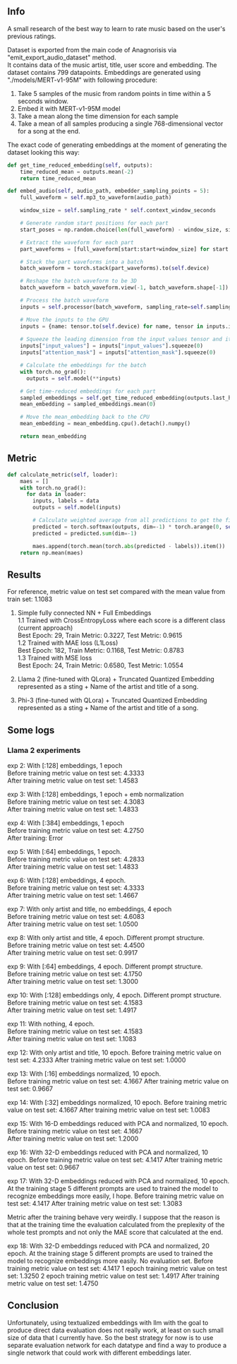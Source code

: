 ## Info
A small research of the best way to learn to rate music based on the user's previous ratings.  

Dataset is exported from the main code of Anagnorisis via "emit_export_audio_dataset" method.  
It contains data of the music artist, title, user score and embedding. The dataset contains 799 datapoints. 
Embeddings are generated using "./models/MERT-v1-95M" with following procedure:
1. Take 5 samples of the music from random points in time within a 5 seconds window.
2. Embed it with MERT-v1-95M model
3. Take a mean along the time dimension for each sample 
4. Take a mean of all samples producing a single 768-dimensional vector for a song at the end.

The exact code of generating embeddings at the moment of generating the dataset looking this way:
``` python
def get_time_reduced_embedding(self, outputs):
    time_reduced_mean = outputs.mean(-2)
    return time_reduced_mean

def embed_audio(self, audio_path, embedder_sampling_points = 5):
    full_waveform = self.mp3_to_waveform(audio_path)

    window_size = self.sampling_rate * self.context_window_seconds

    # Generate random start positions for each part
    start_poses = np.random.choice(len(full_waveform) - window_size, size=embedder_sampling_points)

    # Extract the waveform for each part
    part_waveforms = [full_waveform[start:start+window_size] for start in start_poses]

    # Stack the part waveforms into a batch
    batch_waveform = torch.stack(part_waveforms).to(self.device)

    # Reshape the batch waveform to be 3D
    batch_waveform = batch_waveform.view(-1, batch_waveform.shape[-1])

    # Process the batch waveform
    inputs = self.processor(batch_waveform, sampling_rate=self.sampling_rate, return_tensors="pt", padding=True)

    # Move the inputs to the GPU
    inputs = {name: tensor.to(self.device) for name, tensor in inputs.items()}
    
    # Squeeze the leading dimension from the input_values tensor and its attention mask
    inputs["input_values"] = inputs["input_values"].squeeze(0)
    inputs["attention_mask"] = inputs["attention_mask"].squeeze(0)

    # Calculate the embeddings for the batch
    with torch.no_grad():
      outputs = self.model(**inputs)

    # Get time-reduced embeddings for each part
    sampled_embeddings = self.get_time_reduced_embedding(outputs.last_hidden_state)
    mean_embedding = sampled_embeddings.mean(0)

    # Move the mean_embedding back to the CPU
    mean_embedding = mean_embedding.cpu().detach().numpy()

    return mean_embedding
```

## Metric

``` python
def calculate_metric(self, loader):
    maes = [] 
    with torch.no_grad():
      for data in loader:
        inputs, labels = data
        outputs = self.model(inputs)

        # Calculate weighted average from all predictions to get the final prediction
        predicted = torch.softmax(outputs, dim=-1) * torch.arange(0, self.rate_classes)
        predicted = predicted.sum(dim=-1)

        maes.append(torch.mean(torch.abs(predicted - labels)).item())
    return np.mean(maes)
```

## Results
For reference, metric value on test set compared with the mean value from train set: 1.1083

1. Simple fully connected NN + Full Embeddings  
1.1 Trained with CrossEntropyLoss where each score is a different class (current approach)\
Best Epoch: 29, Train Metric: 0.3227, Test Metric: 0.9615  
1.2 Trained with MAE loss (L1Loss)\
Best Epoch: 182, Train Metric: 0.1168, Test Metric: 0.8783  
1.3 Trained with MSE loss\
Best Epoch: 24, Train Metric: 0.6580, Test Metric: 1.0554  

2. Llama 2 (fine-tuned with QLora) + Truncated Quantized Embedding represented as a sting + Name of the artist and title of a song.

3. Phi-3 (fine-tuned with QLora) + Truncated Quantized Embedding represented as a sting + Name of the artist and title of a song.

## Some logs
### Llama 2 experiments

exp 2:
With [:128] embeddings, 1 epoch  
Before training metric value on test set: 4.3333  
After training metric value on test set: 1.4583  

exp 3:
With [:128] embeddings, 1 epoch + emb normalization  
Before training metric value on test set: 4.3083  
After training metric value on test set: 1.4833  

exp 4:
With [:384] embeddings, 1 epoch  
Before training metric value on test set: 4.2750  
After training: Error  

exp 5:
With [:64] embeddings, 1 epoch.  
Before training metric value on test set: 4.2833  
After training metric value on test set: 1.4833  

exp 6:
With [:128] embeddings, 4 epoch.  
Before training metric value on test set: 4.3333  
After training metric value on test set: 1.4667  

exp 7:
With only artist and title, no embeddings, 4 epoch  
Before training metric value on test set: 4.6083  
After training metric value on test set: 1.0500  

exp 8:
With only artist and title, 4 epoch. Different prompt structure.  
Before training metric value on test set: 4.4500  
After training metric value on test set: 0.9917  

exp 9:
With [:64] embeddings, 4 epoch. Different prompt structure.  
Before training metric value on test set: 4.1750  
After training metric value on test set: 1.3000  

exp 10:
With [:128] embeddings only, 4 epoch. Different prompt structure.  
Before training metric value on test set: 4.1583  
After training metric value on test set: 1.4917  

exp 11:
With nothing, 4 epoch.  
Before training metric value on test set: 4.1583  
After training metric value on test set: 1.1083   

exp 12:
With only artist and title, 10 epoch.
Before training metric value on test set: 4.2333
After training metric value on test set: 1.0000

exp 13:
With [:16] embeddings normalized, 10 epoch.  
Before training metric value on test set: 4.1667
After training metric value on test set: 0.9667

exp 14:
With [:32] embeddings normalized, 10 epoch.
Before training metric value on test set: 4.1667
After training metric value on test set: 1.0083

exp 15:
With 16-D embeddings reduced with PCA and normalized, 10 epoch. 
Before training metric value on test set: 4.1667  
After training metric value on test set: 1.2000

exp 16:
With 32-D embeddings reduced with PCA and normalized, 10 epoch. 
Before training metric value on test set: 4.1417
After training metric value on test set: 0.9667

exp 17:
With 32-D embeddings reduced with PCA and normalized, 10 epoch. At the training stage 5 different prompts are used to trained the model to recognize embeddings more easily, I hope.
Before training metric value on test set: 4.1417
After training metric value on test set: 1.3083

Metric after the training behave very weirdly. I suppose that the reason is that at the training time the evaluation calculated from the preplexity of the whole test prompts and not only the MAE score that calculated at the end. 

exp 18:
With 32-D embeddings reduced with PCA and normalized, 20 epoch. At the training stage 5 different prompts are used to trained the model to recognize embeddings more easily. No evaluation set.
Before training metric value on test set: 4.1417
1 epoch training metric value on test set: 1.3250 
2 epoch training metric value on test set: 1.4917
After training metric value on test set: 1.4750


## Conclusion
Unfortunately, using textualized embeddings with llm with the goal to produce direct data evaluation does not really work, at least on such small size of data that I currently have. So the best strategy for now is to use separate evaluation network for each datatype and find a way to produce a single network that could work with different embeddings later.